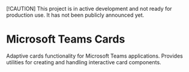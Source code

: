 [!CAUTION]
This project is in active development and not ready for production use. It has not been publicly announced yet.

# Microsoft Teams Cards

Adaptive cards functionality for Microsoft Teams applications.
Provides utilities for creating and handling interactive card components.